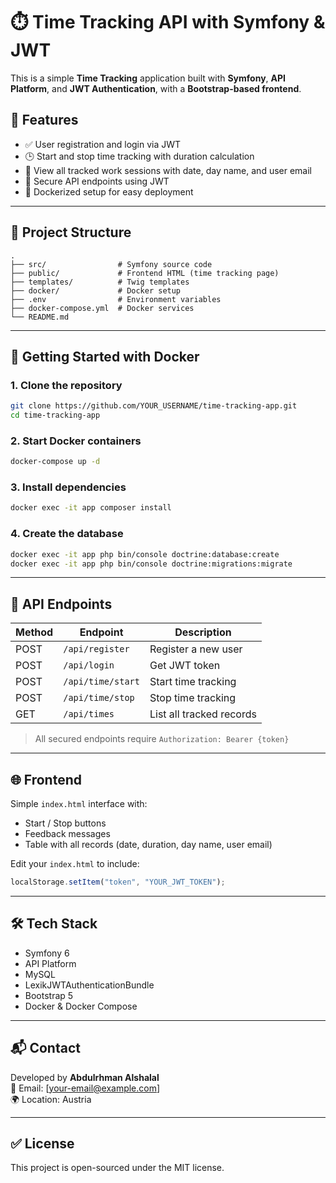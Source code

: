 
# ⏱️ Time Tracking API with Symfony & JWT

This is a simple **Time Tracking** application built with **Symfony**, **API Platform**, and **JWT Authentication**, with a **Bootstrap-based frontend**.

## 🚀 Features

- ✅ User registration and login via JWT
- 🕒 Start and stop time tracking with duration calculation
- 📅 View all tracked work sessions with date, day name, and user email
- 🔐 Secure API endpoints using JWT
- 🐳 Dockerized setup for easy deployment

---

## 📂 Project Structure

```
.
├── src/                # Symfony source code
├── public/             # Frontend HTML (time tracking page)
├── templates/          # Twig templates
├── docker/             # Docker setup
├── .env                # Environment variables
├── docker-compose.yml  # Docker services
└── README.md
```

---

## 🐳 Getting Started with Docker

### 1. Clone the repository

```bash
git clone https://github.com/YOUR_USERNAME/time-tracking-app.git
cd time-tracking-app
```

### 2. Start Docker containers

```bash
docker-compose up -d
```

### 3. Install dependencies

```bash
docker exec -it app composer install
```

### 4. Create the database

```bash
docker exec -it app php bin/console doctrine:database:create
docker exec -it app php bin/console doctrine:migrations:migrate
```

---

## 🧪 API Endpoints

| Method | Endpoint             | Description              |
|--------|----------------------|--------------------------|
| POST   | `/api/register`      | Register a new user      |
| POST   | `/api/login`         | Get JWT token            |
| POST   | `/api/time/start`    | Start time tracking      |
| POST   | `/api/time/stop`     | Stop time tracking       |
| GET    | `/api/times`         | List all tracked records |

> All secured endpoints require `Authorization: Bearer {token}`

---

## 🌐 Frontend

Simple `index.html` interface with:

- Start / Stop buttons
- Feedback messages
- Table with all records (date, duration, day name, user email)

Edit your `index.html` to include:
```javascript
localStorage.setItem("token", "YOUR_JWT_TOKEN");
```

---

## 🛠 Tech Stack

- Symfony 6
- API Platform
- MySQL
- LexikJWTAuthenticationBundle
- Bootstrap 5
- Docker & Docker Compose

---

## 📬 Contact

Developed by **Abdulrhman Alshalal**  
📧 Email: [your-email@example.com]  
🌍 Location: Austria

---

## ✅ License

This project is open-sourced under the MIT license.
